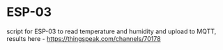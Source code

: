 # ESP-03
script for ESP-03 to read temperature and humidity and upload to MQTT, results here - https://thingspeak.com/channels/70178
